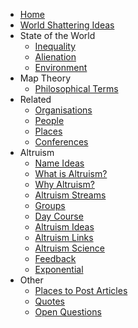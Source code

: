 * [Home][1]
* [World Shattering Ideas][2]
* State of the World
	* [Inequality][3]
	* [Alienation][4]
	* [Environment][5]
* Map Theory
  * [Philosophical Terms][6]
* Related 
	* [Organisations][7]
	* [People][8]
	* [Places][9]
	* [Conferences][10]
* Altruism
	* [Name Ideas][11]
	* [What is Altruism?][12]
	* [Why Altruism?][13]
	* [Altruism Streams][14]
	* [Groups][15]
	* [Day Course][16]
	* [Altruism Ideas][17]
	* [Altruism Links][18]
	* [Altruism Science][19]
	* [Feedback][20]
	* [Exponential][21]
* Other
	* [Places to Post Articles][22]
	* [Quotes][23]
	* [Open Questions][24]

[1]:	/
[2]:	worldshatteringideas.md
[3]:	inequality.md
[4]:	alienation.md
[5]:	environment.md
[6]:	philosophicalterms.md
[7]:	organisations.md
[8]:	people.md
[9]:	places.md
[10]:	conferences.md
[11]:	nameideas.md
[12]:	whatisaltruism.md
[13]:	whyaltruism.md
[14]:	altruismstreams.md
[15]:	groups.md
[16]:	daycourse.md
[17]:	altruismideas.md
[18]:	altruismlinks.md
[19]:	altruismscience.md
[20]:	feedback.md
[21]:	exponential.md
[22]:	placestopost.md
[23]:	quotes.md
[24]:	openquestions.md